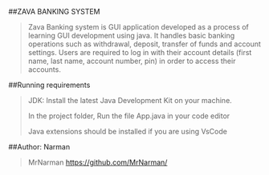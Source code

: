 ##ZAVA BANKING SYSTEM
>Zava Banking system is GUI application developed as a process of learning GUI development using java.
> It handles basic banking operations such as withdrawal, deposit, transfer of funds and account settings.
> Users are required to log in with their account details (first name, last name, account number, pin) in order to access their accounts.
> 
##Running requirements
>JDK: Install the latest Java Development Kit on your machine.
> 
> In the project folder, Run the file App.java in your code editor
> 
> Java extensions should be installed if you are using VsCode  


##Author: Narman
>MrNarman
>https://github.com/MrNarman/
